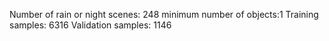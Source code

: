 Number of rain or night scenes: 248
minimum number of objects:1
Training samples: 6316
Validation samples: 1146